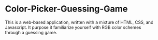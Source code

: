 # Color-Picker-Guessing-Game
This is a web-based application, written with a mixture of HTML, CSS, and Javascript. It purpose it familiarize yourself with RGB color schemes through a guessing game.
